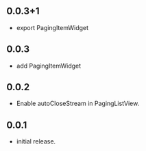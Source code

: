 ## 0.0.3+1
* export PagingItemWidget

## 0.0.3
* add PagingItemWidget


## 0.0.2

* Enable autoCloseStream in PagingListView.

## 0.0.1

* initial release.
